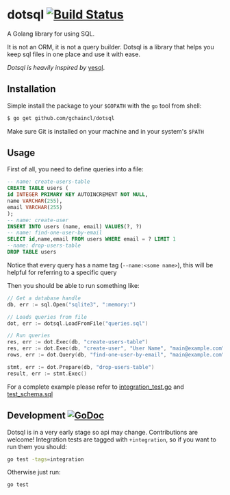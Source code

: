 dotsql [![Build Status](https://travis-ci.org/gchaincl/dotsql.svg)](https://travis-ci.org/gchaincl/dotsql)
======

A Golang library for using SQL.

It is not an ORM, it is not a query builder. Dotsql is a library that helps you
keep sql files in one place and use it with ease.

_Dotsql is heavily inspired by_ [yesql](https://github.com/krisajenkins/yesql).

Installation
--
Simple install the package to your `$GOPATH` with the `go` tool from shell:
```bash
$ go get github.com/gchaincl/dotsql
```
Make sure Git is installed on your machine and in your system's `$PATH`

Usage
--

First of all, you need to define queries into a file:

```sql
-- name: create-users-table
CREATE TABLE users (
id INTEGER PRIMARY KEY AUTOINCREMENT NOT NULL,
name VARCHAR(255),
email VARCHAR(255)
);
-- name: create-user
INSERT INTO users (name, email) VALUES(?, ?)
-- name: find-one-user-by-email
SELECT id,name,email FROM users WHERE email = ? LIMIT 1
--name: drop-users-table
DROP TABLE users
```

Notice that every query has a name tag (`--name:<some name>`),
this will be helpful for referring to a specific query

Then you should be able to run something like:

```go
// Get a database handle
db, err := sql.Open("sqlite3", ":memory:")

// Loads queries from file
dot, err := dotsql.LoadFromFile("queries.sql")

// Run queries
res, err := dot.Exec(db, "create-users-table")
res, err := dot.Exec(db, "create-user", "User Name", "main@example.com")
rows, err := dot.Query(db, "find-one-user-by-email", "main@example.com")

stmt, err := dot.Prepare(db, "drop-users-table")
result, err := stmt.Exec()
```

For a complete example please refer to [integration_test.go](https://github.com/gchaincl/dotsql/blob/master/integration_test.go) and [test_schema.sql](https://github.com/gchaincl/dotsql/blob/master/test_schema.sql)

Development [![GoDoc](https://godoc.org/github.com/gchaincl/dotsql?status.svg)](https://godoc.org/github.com/gchaincl/dotsql)
--

Dotsql is in a very early stage so api may change. Contributions are welcome!
Integration tests are tagged with `+integration`, so if you want to run them you should:
```bash
go test -tags=integration
```

Otherwise just run:
```bash
go test
```
